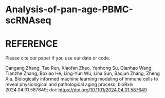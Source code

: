 # Analysis-of-pan-age-PBMC-scRNAseq





# REFERENCE 
Please cite our paper if you use our data or code.

Cangang Zhang, Tao Ren, Xiaofan Zhao, Yanhong Su, Qianhao Wang, Tianzhe Zhang, Boxiao He, Ling-Yun Wu, Lina Sun, Baojun Zhang, Zheng Xia. Biologically informed machine learning modeling of immune cells to reveal physiological and pathological aging process, bioRxiv 2024.04.01.587649; doi: https://doi.org/10.1101/2024.04.01.587649

